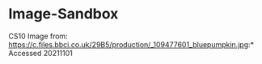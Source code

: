 # Image-Sandbox
CS10
Image from: https://c.files.bbci.co.uk/29B5/production/_109477601_bluepumpkin.jpg:*
Accessed 20211101
